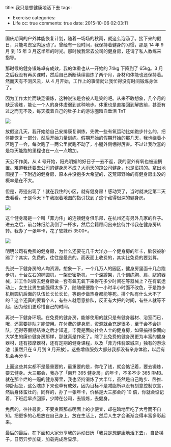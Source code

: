 title: 我只是想健康地活下去
tags:
  - Exercise
categories:
  - Life
cc: true
comments: true
date: 2015-10-06 02:03:11
---

国庆期间的户外体能恢复计划，随着一场场的秋雨，就这么泡汤了。接下来的假日，只能考虑室内运动了。曾经有一段时间，我保持着健身的习惯，那是 14 年 9 月 到 15 年 3 月这半年的时光。那时候我常去公司的健身房，还请了私人教练来指导。

那时候的健身锻炼卓有成效，我的体重也从一开始的 74kg 下降到了 65kg。3 月之后我没有再买课时，然后自己断断续续锻炼了两个月，身材和体能也还保持着。然而天有不测风云，从 4 月开始，工作上的事情就让我忙得没有时间锻炼身体了。

<!-- more --><!-- indicate-the-source -->

因为工作太忙而缺乏锻炼，这种说法是会被人耻笑的吧。从来不敢想象，几个月的缺乏锻炼，能让一个人的身体虚弱到这种地步。体重也是直接回到解放前，甚至有过之而无不及，每天摸着自己的肚子上的游泳圈暗自垂泪 TnT

![](https://ws3.sinaimg.cn/large/e724cbefgw1ewqqh8itq1j20hs131787.jpg)

放假这几天，我开始给自己安排康复训练，先做一些有氧运动比如跑步什么的，把体能恢复一部分，然后开始力量训练。假期开始的假期开始的那几天，我也绕着小区跑了一会，每次跑了一两公里就跑不动了，小腿外侧绷得厉害。不过让我欣喜的是每天能跑的里程也在一点一点增加。

天公不作美，从 4 号开始，阳光明媚的好日子一去不返，我的室外有氧也被迫搁置。难道我还要去公司的健身房不成？大雨天的跑公司健身，也是蛮拼的。拿出地图搜了一下附近的健身房，原本并没抱多大希望的，这荒郊野岭的有健身房出没的概率是在不大。

但是，奇迹出现了！就在我住的小区，就有健身房！感动哭了，当时就决定第二天去看看。于是今天下午我跟着地图的指引找到了这个藏得很深的健身房。

![](https://ws1.sinaimg.cn/large/e724cbefgw1ewqqji3zivj21kw16oqnh.jpg)

这个健身房是一个叫「菲力伟」的连锁健身俱乐部，在杭州还有另外几家的样子。进去之后，前台妹纸给我倒了一杯水，然后会籍顾问出来接待并带我在健身房转转。我办了一张年卡，花了软妹币 3500+。

![](https://ws3.sinaimg.cn/large/e724cbefgw1ewqqrespnaj21kw0u5ap0.jpg)

明明公司有免费的健身房，为什么还要花几千大洋办一个健身房的年卡，脑袋被驴踢了？其实，免费的，往往是最贵的。而表面上收费的，其实比免费的要划算。

先说一下健身房的人均资源。想象一下，一个几万人的园区，健身房里面十几台跑步机，十台左右的椭圆机，一架史密斯机，一个深蹲架，几个训练胸、肩、腿的器械，非工作时段去健身房做一套有氧无氧下来得花多少时间在等器械上？在有氧运动上，女生比男生能强得太多了，随随便便跑个一小时半小时面不改色，于是跑步机椭圆机后面的队伍长长长长长，等跑步做热身都能等死。排个队有什么大不了的？这个还真的要看个人，有些人就愿意排队，反正有大把的时间，有些人就等不起，因为他们更珍惜自己的时间。

再说一下健身环境。在免费的健身房，能够使用的就只是有健身器材、浴室而已，哦，还需要排队才能使用。在付费的健身房，资源就会充足很多，至于会不会排队，还得等假期结束之后才知道。毕竟是面向社会人士的健身房，如果搞得像面向大学生的廉价健身房那样，那就真是作死了。除了比免费的健身房更为丰富的健身器材，还有按摩器材，还有定期的健身课程，以及「菲力伟翡翠城店」独有的游泳池（虽然只在 6 月到 9 月开放）。这些增值服务大部分我都没有亲身体验，以后有机会再分享~

上面这些其实都不是最重要的，最重要的是，你花了钱，就会惦记着，要去锻炼，要去健身。大三那会，我办了「南开 365 健身房」的年卡，不多不少 365 RMB。就在那个烂的一逼的健身房里，我也坚持锻炼了大半年，虽然是自己跑步、卧推、仰卧起坐，这么瞎练下来也卓有成效，因为目标不是减脂所以没有刻意控制饮食，然后身体蛮壮的。同样的，办了一张年卡，价格是大三那会的 10 倍，你就会惦记着，下班后早点回家，少蹲在公司，去锻炼，去健身。

免费的，往往最贵，不要贪图那点明面上的小便宜，却在暗地里吃了大亏而不自知。把更多的心思放在自己身上，放在生活上，然后人生才会渐渐变得丰富多彩起来。

最后的最后，在下面和大家分享我的运动日历「[我只是想健康地活下去][1]」，自备梯子。日历异步加载，加载完成后显示。

[1]: https://www.google.com/calendar/embed?src=orjo64hkpfp640ql3fdtv3qg94%40group.calendar.google.com&ctz=Asia/Shanghai

<script type="text/javascript">
$(function(){
	$("#calendar").load(function(){
		$("#calendar-container").css("display","inherit");
	});
});
</script>

<div id="calendar-container" class="video-container" style="display:none">
    <iframe id="calendar" src="https://www.google.com/calendar/embed?src=orjo64hkpfp640ql3fdtv3qg94%40group.calendar.google.com&ctz=Asia/Shanghai" style="border: 0" width="100%" frameborder="0" scrolling="no"></iframe>
</div>
